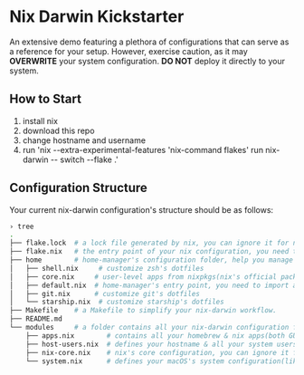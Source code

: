 # Nix Darwin Kickstarter

 An extensive demo featuring a plethora of configurations that can serve as a reference for your setup. However, exercise caution, as it may **OVERWRITE** your system configuration. **DO NOT** deploy it directly to your system.


## How to Start

1. install nix
2. download this repo
3. change hostname and username
4. run 'nix --extra-experimental-features 'nix-command flakes' run nix-darwin -- switch --flake .'

## Configuration Structure

Your current nix-darwin configuration's structure should be as follows:

```bash
› tree
.
├── flake.lock  # a lock file generated by nix, you can ignore it for now
├── flake.nix   # the entry point of your nix configuration, you need to add your hostname here
├── home        # home-manager's configuration folder, help you manage your dotfiles & user-level apps.
│   ├── shell.nix     # customize zsh's dotfiles
│   ├── core.nix     # user-level apps from nixpkgs(nix's official package repository)
│   ├── default.nix  # home-manager's entry point, you need to import all other nix files in home folder here.
│   ├── git.nix      # customize git's dotfiles
│   └── starship.nix  # customize starship's dotfiles
├── Makefile    # a Makefile to simplify your nix-darwin workflow.
├── README.md
└── modules     # a folder contains all your nix-darwin configuration files
    ├── apps.nix        # contains all your homebrew & nix apps(both GUI & CLI)
    ├── host-users.nix  # defines your hostname & all your system users
    ├── nix-core.nix    # nix's core configuration, you can ignore it for now
    └── system.nix      # defines your macOS's system configuration(like dock, trackpad, keyboard, finder, loginwindow, etc.)
  ```
 
